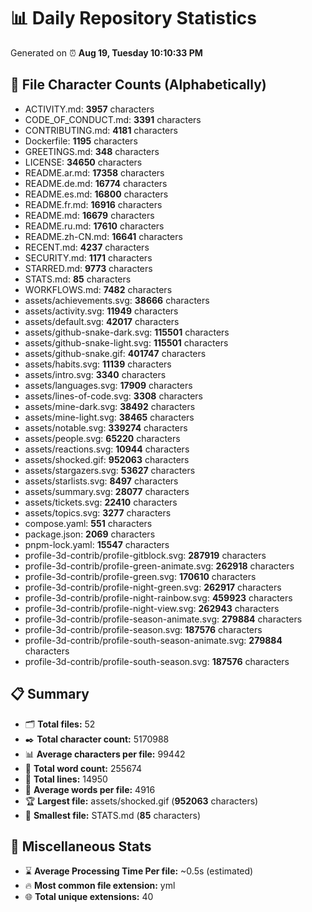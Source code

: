 # 📊 Daily Repository Statistics
Generated on ⏰ **Aug 19, Tuesday 10:10:33 PM**

## 📂 File Character Counts (Alphabetically)
- ACTIVITY.md: **3957** characters
- CODE_OF_CONDUCT.md: **3391** characters
- CONTRIBUTING.md: **4181** characters
- Dockerfile: **1195** characters
- GREETINGS.md: **348** characters
- LICENSE: **34650** characters
- README.ar.md: **17358** characters
- README.de.md: **16774** characters
- README.es.md: **16800** characters
- README.fr.md: **16916** characters
- README.md: **16679** characters
- README.ru.md: **17610** characters
- README.zh-CN.md: **16641** characters
- RECENT.md: **4237** characters
- SECURITY.md: **1171** characters
- STARRED.md: **9773** characters
- STATS.md: **85** characters
- WORKFLOWS.md: **7482** characters
- assets/achievements.svg: **38666** characters
- assets/activity.svg: **11949** characters
- assets/default.svg: **42017** characters
- assets/github-snake-dark.svg: **115501** characters
- assets/github-snake-light.svg: **115501** characters
- assets/github-snake.gif: **401747** characters
- assets/habits.svg: **11139** characters
- assets/intro.svg: **3340** characters
- assets/languages.svg: **17909** characters
- assets/lines-of-code.svg: **3308** characters
- assets/mine-dark.svg: **38492** characters
- assets/mine-light.svg: **38465** characters
- assets/notable.svg: **339274** characters
- assets/people.svg: **65220** characters
- assets/reactions.svg: **10944** characters
- assets/shocked.gif: **952063** characters
- assets/stargazers.svg: **53627** characters
- assets/starlists.svg: **8497** characters
- assets/summary.svg: **28077** characters
- assets/tickets.svg: **22410** characters
- assets/topics.svg: **3277** characters
- compose.yaml: **551** characters
- package.json: **2069** characters
- pnpm-lock.yaml: **15547** characters
- profile-3d-contrib/profile-gitblock.svg: **287919** characters
- profile-3d-contrib/profile-green-animate.svg: **262918** characters
- profile-3d-contrib/profile-green.svg: **170610** characters
- profile-3d-contrib/profile-night-green.svg: **262917** characters
- profile-3d-contrib/profile-night-rainbow.svg: **459923** characters
- profile-3d-contrib/profile-night-view.svg: **262943** characters
- profile-3d-contrib/profile-season-animate.svg: **279884** characters
- profile-3d-contrib/profile-season.svg: **187576** characters
- profile-3d-contrib/profile-south-season-animate.svg: **279884** characters
- profile-3d-contrib/profile-south-season.svg: **187576** characters

## 📋 Summary
- 🗂️ **Total files:** 52
- ✒️ **Total character count:** 5170988
- 📊 **Average characters per file:** 99442
- 📝 **Total word count:** 255674
- 🧾 **Total lines:** 14950
- 📐 **Average words per file:** 4916
- 🏆 **Largest file:** assets/shocked.gif (**952063** characters)
- 🥉 **Smallest file:** STATS.md (**85** characters)

## 🌟 Miscellaneous Stats
- ⌛ **Average Processing Time Per file:** ~0.5s (estimated)
- 🔥 **Most common file extension:** yml
- 🌐 **Total unique extensions:** 40
